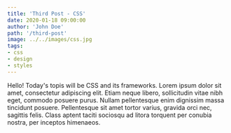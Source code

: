 ```yaml
---
title: 'Third Post - CSS'
date: 2020-01-18 09:00:00
author: 'John Doe'
path: '/third-post'
image: ../../images/css.jpg
tags: 
- css
- design
- styles
---
```


Hello! Today's topis will be CSS and its frameworks.
Lorem ipsum dolor sit amet, consectetur adipiscing elit. Etiam neque libero, sollicitudin vitae nibh eget, commodo posuere purus. Nullam pellentesque enim dignissim massa tincidunt posuere. Pellentesque sit amet tortor varius, gravida orci nec, sagittis felis. Class aptent taciti sociosqu ad litora torquent per conubia nostra, per inceptos himenaeos.